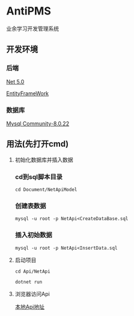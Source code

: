 # AntiPMS
业余学习开发管理系统

## 开发环境
### 后端 
[Net 5.0](https://docs.microsoft.com/zh-cn/dotnet/)

[EntityFrameWork](https://www.nuget.org/packages/Microsoft.EntityFrameworkCore/)

### 数据库
[Mysql Community-8.0.22](https://dev.mysql.com/downloads/)

## 用法(先打开cmd)
1. 初始化数据库并插入数据
   ### cd到sql脚本目录
   `cd Document/NetApiModel`
   ### 创建表数据
   `mysql -u root -p NetApi<CreateDataBase.sql`
   ### 插入初始数据
   `mysql -u root -p NetApi<InsertData.sql`

2. 启动项目

   `cd Api/NetApi`

   `dotnet run`

3. 浏览器访问Api

   [本地Api地址](http://localhost:5000/swagger/index.html)
